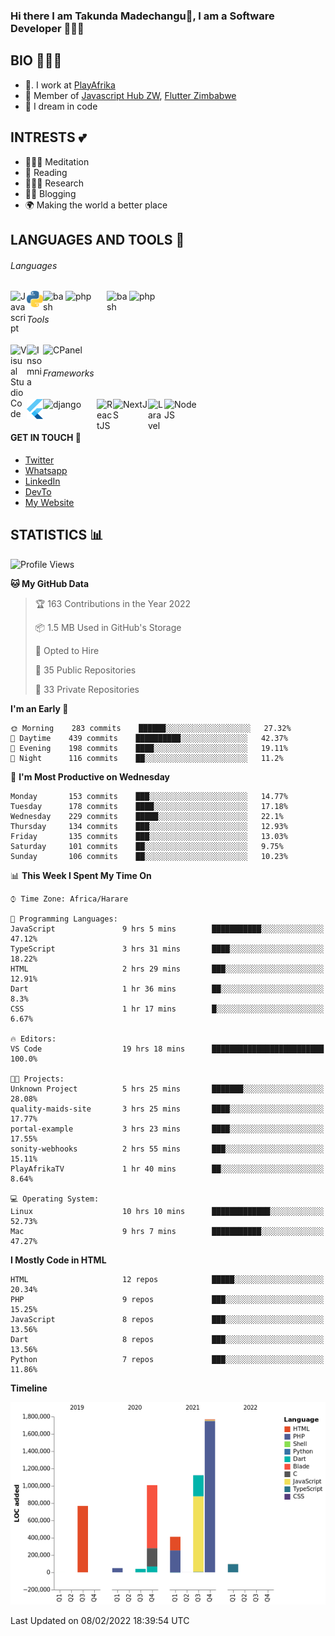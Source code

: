 ### Hi there I am Takunda Madechangu👋, I am a Software Developer 👨🏽‍💻

## BIO 👨🏽‍💻
- 💼. I work at [PlayAfrika](https://playafrika.tv)
- 🎳  Member of [Javascript Hub ZW](https://github.com/JS-Hub-ZW), [Flutter Zimbabwe](https://github.com/flutterdevzim/)
- 🤨 I dream in code 

## INTRESTS 💕
- 🧘🏾‍♂️  Meditation
- 📖  Reading
- 🕵🏾‍♂️  Research
- ✍🏽  Blogging
- 🌍  Making the world a better place

## LANGUAGES AND TOOLS 🧰

###### Languages

<img align="left" alt="Javascript" width="26px" src="https://upload.wikimedia.org/wikipedia/commons/thumb/6/6a/JavaScript-logo.png/240px-JavaScript-logo.png" />
<img align="left" alt="Python" width="26px" src="https://raw.githubusercontent.com/JohnKinyanjui/JohnKinyanjui/master/images/python.png" />
<img align="left" alt="bash" width="36px" src="https://d33wubrfki0l68.cloudfront.net/a1da522d0a3057a1bc3fb411fcbbf57a447c1146/65e71/img/symbol/svg/full_colored_dark.svg" />
<img align="left" alt="php" width="66px" src="https://www.php.net/images/logos/php-logo.svg" />
<img align="left" alt="bash" width="36px" src="https://d33wubrfki0l68.cloudfront.net/a1da522d0a3057a1bc3fb411fcbbf57a447c1146/65e71/img/symbol/svg/full_colored_dark.svg" />
<img align="left" alt="php" width="96px" src="https://dart.dev/assets/shared/dart/logo+text/horizontal/white-e71fb382ad5229792cc704b3ee7a88f8013e986d6e34f0956d89c453b454d0a5.svg" />



</br>


###### Tools

<img align="left" alt="Visual Studio Code" width="26px" src="https://code.visualstudio.com/assets/images/code-stable.png" />
<img align="left" alt="Insomnia" width="26px" src="https://img.stackshare.io/service/6406/qLPJL1NZ.jpg" />
<img align="left" alt="CPanel" width="106px" src="https://cpanel.net/wp-content/themes/cPbase/assets/img/logos/cPanel_orange.svg" />
<br/>


###### Frameworks

<img align="left" alt="Flutter" width="26px" object-fit = "cover" src="https://raw.githubusercontent.com/JohnKinyanjui/JohnKinyanjui/master/images/flutter.png" />
<img align="left" alt="django" width="86px" src="https://www.fullstackpython.com/img/logos/django.png" />
<img align="left" alt="ReactJS" width="26px" src="https://cdn4.iconfinder.com/data/icons/logos-3/600/React.js_logo-512.png" />
<img align="left" alt="NextJS" width="56px" src="https://upload.wikimedia.org/wikipedia/commons/thumb/8/8e/Nextjs-logo.svg/207px-Nextjs-logo.svg.png" />
<img align="left" alt="Laravel" width="26px" src="https://laravel.com/img/logomark.min.svg" />
<img align="left" alt="Node JS" width="56px" src="https://upload.wikimedia.org/wikipedia/commons/d/d9/Node.js_logo.svg" />
<br/>
<br/>

#### GET IN TOUCH 💬
- [Twitter](https://twitter/takucoder)
- [Whatsapp](https://wa.me/263778548832?text=Hi%20Taku)
- [LinkedIn](https://www.linkedin.com/in/tmadechangu/)
- [DevTo](https://dev.to/takunda)
- [My Website](https://taku.co.zw)

## STATISTICS 📊
<!-- ![Takumade's GitHub stats](https://github-readme-stats.vercel.app/api?username=takumade&count_private=true&show_icons=true&theme=algolia) -->

<!--START_SECTION:waka-->
![Profile Views](http://img.shields.io/badge/Profile%20Views-0-blue)

**🐱 My GitHub Data** 

> 🏆 163 Contributions in the Year 2022
 > 
> 📦 1.5 MB Used in GitHub's Storage 
 > 
> 💼 Opted to Hire
 > 
> 📜 35 Public Repositories 
 > 
> 🔑 33 Private Repositories  
 > 
**I'm an Early 🐤** 

```text
🌞 Morning    283 commits    ██████░░░░░░░░░░░░░░░░░░░   27.32% 
🌆 Daytime    439 commits    ██████████░░░░░░░░░░░░░░░   42.37% 
🌃 Evening    198 commits    ████░░░░░░░░░░░░░░░░░░░░░   19.11% 
🌙 Night      116 commits    ██░░░░░░░░░░░░░░░░░░░░░░░   11.2%

```
📅 **I'm Most Productive on Wednesday** 

```text
Monday       153 commits    ███░░░░░░░░░░░░░░░░░░░░░░   14.77% 
Tuesday      178 commits    ████░░░░░░░░░░░░░░░░░░░░░   17.18% 
Wednesday    229 commits    █████░░░░░░░░░░░░░░░░░░░░   22.1% 
Thursday     134 commits    ███░░░░░░░░░░░░░░░░░░░░░░   12.93% 
Friday       135 commits    ███░░░░░░░░░░░░░░░░░░░░░░   13.03% 
Saturday     101 commits    ██░░░░░░░░░░░░░░░░░░░░░░░   9.75% 
Sunday       106 commits    ██░░░░░░░░░░░░░░░░░░░░░░░   10.23%

```


📊 **This Week I Spent My Time On** 

```text
⌚︎ Time Zone: Africa/Harare

💬 Programming Languages: 
JavaScript               9 hrs 5 mins        ███████████░░░░░░░░░░░░░░   47.12% 
TypeScript               3 hrs 31 mins       ████░░░░░░░░░░░░░░░░░░░░░   18.22% 
HTML                     2 hrs 29 mins       ███░░░░░░░░░░░░░░░░░░░░░░   12.91% 
Dart                     1 hr 36 mins        ██░░░░░░░░░░░░░░░░░░░░░░░   8.3% 
CSS                      1 hr 17 mins        █░░░░░░░░░░░░░░░░░░░░░░░░   6.67%

🔥 Editors: 
VS Code                  19 hrs 18 mins      █████████████████████████   100.0%

🐱‍💻 Projects: 
Unknown Project          5 hrs 25 mins       ███████░░░░░░░░░░░░░░░░░░   28.08% 
quality-maids-site       3 hrs 25 mins       ████░░░░░░░░░░░░░░░░░░░░░   17.77% 
portal-example           3 hrs 23 mins       ████░░░░░░░░░░░░░░░░░░░░░   17.55% 
sonity-webhooks          2 hrs 55 mins       ███░░░░░░░░░░░░░░░░░░░░░░   15.11% 
PlayAfrikaTV             1 hr 40 mins        ██░░░░░░░░░░░░░░░░░░░░░░░   8.64%

💻 Operating System: 
Linux                    10 hrs 10 mins      █████████████░░░░░░░░░░░░   52.73% 
Mac                      9 hrs 7 mins        ███████████░░░░░░░░░░░░░░   47.27%

```

**I Mostly Code in HTML** 

```text
HTML                     12 repos            █████░░░░░░░░░░░░░░░░░░░░   20.34% 
PHP                      9 repos             ███░░░░░░░░░░░░░░░░░░░░░░   15.25% 
JavaScript               8 repos             ███░░░░░░░░░░░░░░░░░░░░░░   13.56% 
Dart                     8 repos             ███░░░░░░░░░░░░░░░░░░░░░░   13.56% 
Python                   7 repos             ███░░░░░░░░░░░░░░░░░░░░░░   11.86%

```


**Timeline**

![Chart not found](https://raw.githubusercontent.com/takumade/takumade/main/charts/bar_graph.png) 


 Last Updated on 08/02/2022 18:39:54 UTC
<!--END_SECTION:waka-->


